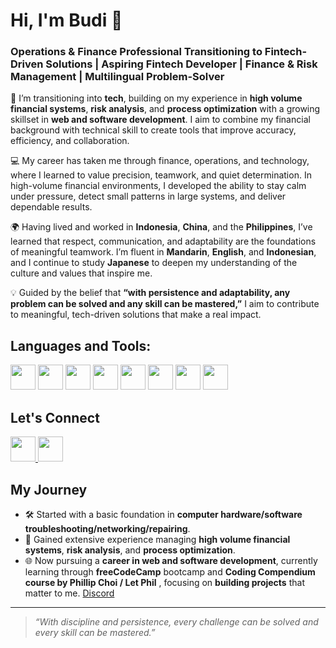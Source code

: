 # Hi, I'm Budi 👋

### **Operations & Finance Professional Transitioning to Fintech-Driven Solutions | Aspiring Fintech Developer | Finance & Risk Management | Multilingual Problem-Solver**

🌱 I’m transitioning into **tech**, building on my experience in **high volume financial systems**, **risk analysis**, and **process optimization** with a growing skillset in **web and software development**. I aim to combine my financial background with technical skill to create tools that improve accuracy, efficiency, and collaboration.

💻 My career has taken me through finance, operations, and technology, where I learned to value precision, teamwork, and quiet determination. In high-volume financial environments, I developed the ability to stay calm under pressure, detect small patterns in large systems, and deliver dependable results.

🌍 Having lived and worked in **Indonesia**, **China**, and the **Philippines**, I’ve learned that respect, communication, and adaptability are the foundations of meaningful teamwork. I’m fluent in **Mandarin**, **English**, and **Indonesian**, and I continue to study **Japanese** to deepen my understanding of the culture and values that inspire me.

💡 Guided by the belief that **“with persistence and adaptability, any problem can be solved and any skill can be mastered,”** I aim to contribute to meaningful, tech-driven solutions that make a real impact.

## Languages and Tools:

<p>
  <img src="https://cdn.jsdelivr.net/gh/devicons/devicon/icons/python/python-original.svg" width="40" height="40"/>
  <img src="https://cdn.jsdelivr.net/gh/devicons/devicon/icons/typescript/typescript-original.svg" width="40" height="40"/>
  <img src="https://cdn.jsdelivr.net/gh/devicons/devicon/icons/javascript/javascript-original.svg" width="40" height="40"/>
  <img src="https://cdn.jsdelivr.net/gh/devicons/devicon/icons/react/react-original.svg" width="40" height="40"/>
  <img src="https://cdn.jsdelivr.net/gh/devicons/devicon/icons/nodejs/nodejs-original.svg" width="40" height="40"/>
  <img src="https://cdn.jsdelivr.net/gh/devicons/devicon/icons/html5/html5-original.svg" width="40" height="40"/>
  <img src="https://cdn.jsdelivr.net/gh/devicons/devicon/icons/css3/css3-original.svg" width="40" height="40"/>
  <img src="https://cdn.jsdelivr.net/gh/devicons/devicon/icons/git/git-original.svg" width="40" height="40"/>
</p>

## Let's Connect

<p>
  <a href="https://www.linkedin.com/in/budi-saputra-wijaya" target="_blank">
    <img src="https://cdn.jsdelivr.net/gh/devicons/devicon/icons/linkedin/linkedin-original.svg" width="40" height="40"/>
  </a>
  <a href="mailto:budiwijaya555@gmail.com">
    <img src="https://cdn-icons-png.flaticon.com/512/732/732200.png" width="40" height="40"/>
  </a>
</p>

## My Journey

- 🛠️ Started with a basic foundation in **computer hardware/software troubleshooting/networking/repairing**.
- 💼 Gained extensive experience managing **high volume financial systems**, **risk analysis**, and **process optimization**.
- 🌐 Now pursuing a **career in web and software development**, currently learning through **freeCodeCamp** bootcamp and **Coding Compendium course by Phillip Choi / Let Phil** , focusing on **building projects** that matter to me. [Discord](https://discord.com/channels/1328534945848758282/1331598180122628096/1414608514994802822)

---

> _“With discipline and persistence, every challenge can be solved and every skill can be mastered.”_
